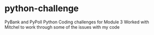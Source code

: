 # python-challenge
PyBank and PyPoll Python Coding challenges for Module 3
Worked with Mitchel to work through some of the issues with my code
